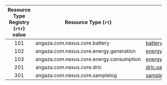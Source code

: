 | Resource Type Registry (`rtr`) value | Resource Type (`rt`) | Specification                 |
|:------------------------------------:|--------------------|-------------------------------|
| 101   | angaza.com.nexus.core.battery | [battery.oas.yaml](resource_types/core/101-battery/redoc_wrapper.md) |
| 102   | angaza.com.nexus.core.energy.generation | [energygeneration.oas.yaml](resource_types/core/energy/102-generation/redoc_wrapper.md) |
| 103   | angaza.com.nexus.core.energy.consumption | [energyconsumption.oas.yaml](resource_types/core/energy/103-consumption/redoc_wrapper.md) |
| 201   | angaza.com.nexus.core.drlc | [drlc.oas.yaml](resource_types/core/201-drlc/redoc_wrapper.md) |
| 301   | angaza.com.nexus.core.samplelog | [samplelog.oas.yaml](resource_types/core/301-samplelog/redoc_wrapper.md) |
